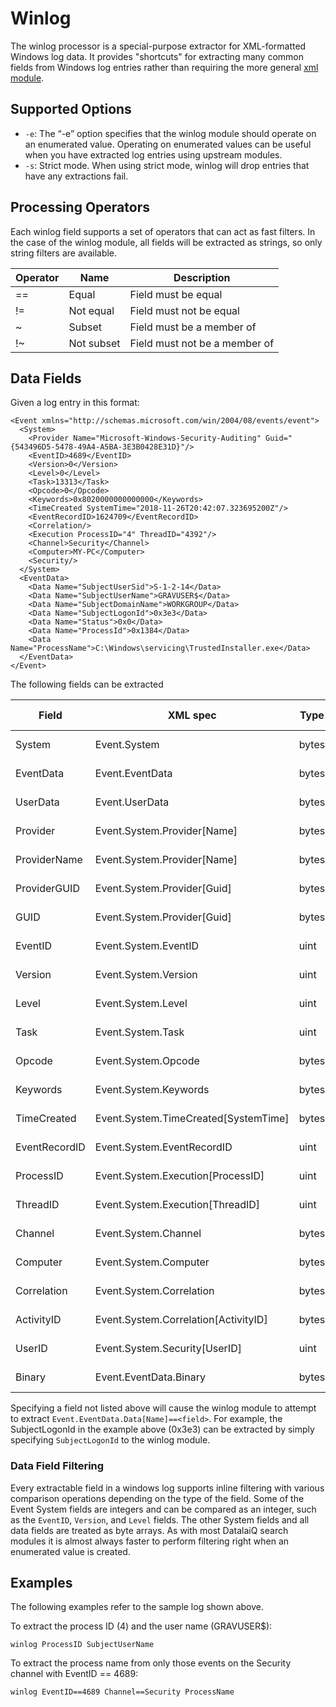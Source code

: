 # Winlog

The winlog processor is a special-purpose extractor for XML-formatted Windows log data. It provides "shortcuts" for extracting many common fields from Windows log entries rather than requiring the more general [xml module](/search/xml/xml).

## Supported Options

* `-e`: The “-e” option specifies that the winlog module should operate on an enumerated value.  Operating on enumerated values can be useful when you have extracted log entries using upstream modules.
* `-s`: Strict mode. When using strict mode, winlog will drop entries that have any extractions fail. 

## Processing Operators

Each winlog field supports a set of operators that can act as fast filters. In the case of the winlog module, all fields will be extracted as strings, so only string filters are available.

| Operator | Name | Description |
|----------|------|-------------|
| == | Equal | Field must be equal
| != | Not equal | Field must not be equal
| ~ | Subset | Field must be a member of
| !~ | Not subset | Field must not be a member of

## Data Fields

Given a log entry in this format:

```
<Event xmlns="http://schemas.microsoft.com/win/2004/08/events/event">
  <System>
    <Provider Name="Microsoft-Windows-Security-Auditing" Guid="{543496D5-5478-49A4-A5BA-3E3B0428E31D}"/>
    <EventID>4689</EventID>
    <Version>0</Version>
    <Level>0</Level>
    <Task>13313</Task>
    <Opcode>0</Opcode>
    <Keywords>0x8020000000000000</Keywords>
    <TimeCreated SystemTime="2018-11-26T20:42:07.323695200Z"/>
    <EventRecordID>1624709</EventRecordID>
    <Correlation/>
    <Execution ProcessID="4" ThreadID="4392"/>
    <Channel>Security</Channel>
    <Computer>MY-PC</Computer>
    <Security/>
  </System>
  <EventData>
    <Data Name="SubjectUserSid">S-1-2-14</Data>
    <Data Name="SubjectUserName">GRAVUSER$</Data>
    <Data Name="SubjectDomainName">WORKGROUP</Data>
    <Data Name="SubjectLogonId">0x3e3</Data>
    <Data Name="Status">0x0</Data>
    <Data Name="ProcessId">0x1384</Data>
    <Data Name="ProcessName">C:\Windows\servicing\TrustedInstaller.exe</Data>
  </EventData>
</Event>
```

The following fields can be extracted

| Field | XML spec | Type | Filter Options |
|-------|----------|------|----------------|
| System | Event.System | bytes | == != ~ !~ |
| EventData | Event.EventData | bytes | == != ~ !~ |
| UserData | Event.UserData | bytes | == != ~ !~ |
| Provider | Event.System.Provider[Name] | bytes | == != ~ !~ |
| ProviderName | Event.System.Provider[Name] | bytes | == != ~ !~ |
| ProviderGUID | Event.System.Provider[Guid] | bytes | == != ~ !~ |
| GUID | Event.System.Provider[Guid] | bytes | == != ~ !~ |
| EventID | Event.System.EventID | uint | == != < <= > >= |
| Version | Event.System.Version | uint | == != < <= > >= |
| Level | Event.System.Level | uint | == != < <= > >= |
| Task | Event.System.Task | uint | == != < <= > >= |
| Opcode | Event.System.Opcode | bytes | == != ~ !~ |
| Keywords | Event.System.Keywords | bytes | == != ~ !~ |
| TimeCreated | Event.System.TimeCreated[SystemTime] | bytes | == != ~ !~ |
| EventRecordID | Event.System.EventRecordID | uint | == != < <= > >= |
| ProcessID | Event.System.Execution[ProcessID] | uint | == != < <= > >= |
| ThreadID | Event.System.Execution[ThreadID] | uint | == != < <= > >= |
| Channel | Event.System.Channel | bytes | == != ~ !~ |
| Computer | Event.System.Computer | bytes | == != ~ !~ |
| Correlation | Event.System.Correlation | bytes | == != ~ !~ |
| ActivityID | Event.System.Correlation[ActivityID] | bytes | == != ~ !~ |
| UserID | Event.System.Security[UserID] | uint | == != < <= > >= |
| Binary | Event.EventData.Binary | bytes | == != ~ !~ |

Specifying a field not listed above will cause the winlog module to attempt to extract `Event.EventData.Data[Name]==<field>`. For example, the SubjectLogonId in the example above (0x3e3) can be extracted by simply specifying `SubjectLogonId` to the winlog module.

### Data Field Filtering

Every extractable field in a windows log supports inline filtering with various comparison operations depending on the type of the field.  Some of the Event System fields are integers and can be compared as an integer, such as the `EventID`, `Version`, and `Level` fields.  The other System fields and all data fields are treated as byte arrays.  As with most DatalaiQ search modules it is almost always faster to perform filtering right when an enumerated value is created.


## Examples

The following examples refer to the sample log shown above.

To extract the process ID (4) and the user name (GRAVUSER$):

```
winlog ProcessID SubjectUserName
```

To extract the process name from only those events on the Security channel with EventID == 4689:

```
winlog EventID==4689 Channel==Security ProcessName
```
